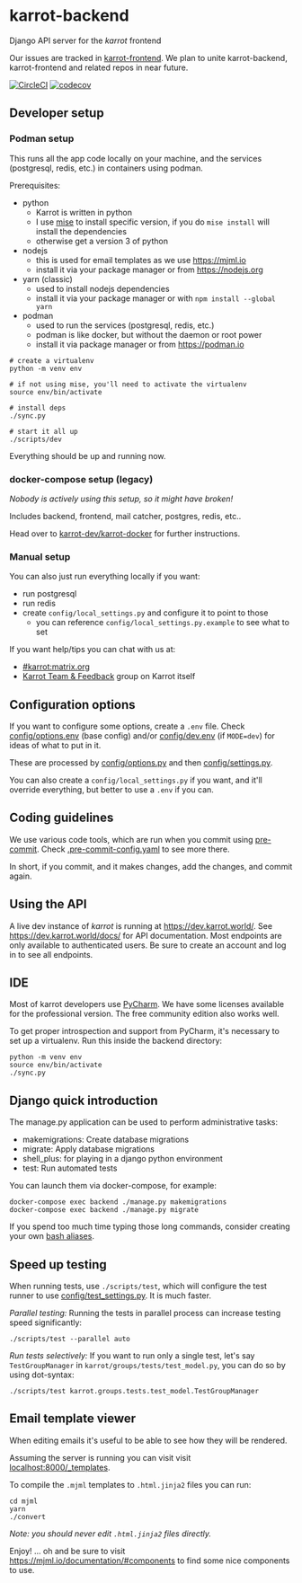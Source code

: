 # karrot-backend

Django API server for the _karrot_ frontend

Our issues are tracked in [karrot-frontend](https://github.com/karrot-dev/karrot-frontend/issues). We plan to unite karrot-backend, karrot-frontend and related repos in near future.

[![CircleCI](https://circleci.com/gh/karrot-dev/karrot-backend/tree/master.svg?style=svg)](https://circleci.com/gh/karrot-dev/karrot-backend/tree/master)
[![codecov](https://codecov.io/gh/karrot-dev/karrot-backend/branch/master/graph/badge.svg?token=U2gJZBxdkU)](https://codecov.io/gh/karrot-dev/karrot-backend)

## Developer setup

### Podman setup

This runs all the app code locally on your machine, and the services (postgresql, redis, etc.) in containers using podman.

Prerequisites:
- python
  - Karrot is written in python
  - I use [mise](https://mise.jdx.dev) to install specific version, if you do `mise install` will install the dependencies
  - otherwise get a version 3 of python
- nodejs
  - this is used for email templates as we use https://mjml.io
  - install it via your package manager or from https://nodejs.org
- yarn (classic)
  - used to install nodejs dependencies
  - install it via your package manager or with `npm install --global yarn`
- podman
  - used to run the services (postgresql, redis, etc.)
  - podman is like docker, but without the daemon or root power
  - install it via package manager or from https://podman.io

```commandline
# create a virtualenv
python -m venv env

# if not using mise, you'll need to activate the virtualenv
source env/bin/activate

# install deps
./sync.py

# start it all up
./scripts/dev
```

Everything should be up and running now.

### docker-compose setup (legacy)

_Nobody is actively using this setup, so it might have broken!_

Includes backend, frontend, mail catcher, postgres, redis, etc..

Head over to [karrot-dev/karrot-docker](https://github.com/karrot-dev/karrot-docker) for further instructions.

### Manual setup

You can also just run everything locally if you want:

- run postgresql
- run redis
- create `config/local_settings.py` and configure it to point to those
  - you can reference `config/local_settings.py.example` to see what to set

If you want help/tips you can chat with us at:
- [#karrot:matrix.org](https://matrix.to/#/#karrot:matrix.org)
- [Karrot Team & Feedback](https://karrot.world/#/groupPreview/191) group on Karrot itself

## Configuration options

If you want to configure some options, create a `.env` file. Check [config/options.env](config/options.env) (base config) and/or [config/dev.env](config/dev.env) (if `MODE=dev`) for ideas of what to put in it.

These are processed by [config/options.py](config/options.py) and then [config/settings.py](config/settings.py).

You can also create a `config/local_settings.py` if you want, and it'll override everything, but better to use a `.env` if you can.

## Coding guidelines

We use various code tools, which are run when you commit using [pre-commit](https://pre-commit.com/). Check [.pre-commit-config.yaml](.pre-commit-config.yaml) to see more there.

In short, if you commit, and it makes changes, add the changes, and commit again.

## Using the API

A live dev instance of _karrot_ is running at https://dev.karrot.world/. See https://dev.karrot.world/docs/ for API documentation. Most endpoints are only available to authenticated users. Be sure to create an account and log in to see all endpoints.

## IDE

Most of karrot developers use [PyCharm](https://www.jetbrains.com/pycharm/download/). We have some licenses available for the professional version. The free community edition also works well.

To get proper introspection and support from PyCharm, it's necessary to set up a virtualenv. Run this inside the backend directory:

```
python -m venv env
source env/bin/activate
./sync.py
```

## Django quick introduction

The manage.py application can be used to perform administrative tasks:

  - makemigrations: Create database migrations
  - migrate: Apply database migrations
  - shell\_plus: for playing in a django python environment
  - test: Run automated tests

You can launch them via docker-compose, for example:

```
docker-compose exec backend ./manage.py makemigrations
docker-compose exec backend ./manage.py migrate
```

If you spend too much time typing those long commands, consider creating your own [bash aliases](https://askubuntu.com/questions/17536/how-do-i-create-a-permanent-bash-alias).


## Speed up testing

When running tests, use `./scripts/test`, which will configure the test runner to use [config/test_settings.py](config/test_settings.py). It is much faster.

*Parallel testing:* Running the tests in parallel process can increase testing speed significantly:

```
./scripts/test --parallel auto
```

*Run tests selectively:* If you want to run only a single test, let's say
`TestGroupManager` in `karrot/groups/tests/test_model.py`, you can do so by
using dot-syntax:

```
./scripts/test karrot.groups.tests.test_model.TestGroupManager
```

## Email template viewer

When editing emails it's useful to be able to see how they will be rendered.

Assuming the server is running you can visit visit [localhost:8000/\_templates](http://localhost:8000/_templates).

To compile the `.mjml` templates to `.html.jinja2` files you can run:
```
cd mjml
yarn
./convert
```

_Note: you should never edit `.html.jinja2` files directly._

Enjoy! ... oh and be sure to visit https://mjml.io/documentation/#components to find some nice components to use.
